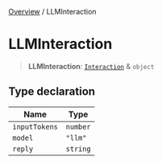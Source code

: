 [Overview](../index.md) / LLMInteraction

# LLMInteraction

> **LLMInteraction**: [`Interaction`](../interfaces/Interaction.md) & `object`

## Type declaration

| Name | Type |
| ------ | ------ |
| `inputTokens` | `number` |
| `model` | `"llm"` |
| `reply` | `string` |
